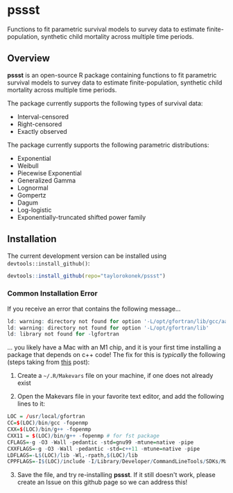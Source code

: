 # pssst

Functions to fit parametric survival models to survey data to estimate finite-population, synthetic child mortality across multiple time periods.

## Overview

**pssst** is an open-source R package containing functions to fit parametric survival models to survey data to estimate finite-population, synthetic child mortality across multiple time periods. 

The package currently supports the following types of survival data:

* Interval-censored
* Right-censored
* Exactly observed

The package currently supports the following parametric distributions:

* Exponential
* Weibull
* Piecewise Exponential
* Generalized Gamma
* Lognormal
* Gompertz
* Dagum
* Log-logistic
* Exponentially-truncated shifted power family

## Installation

The current development version can be installed using `devtools::install_github()`:

```R
devtools::install_github(repo="taylorokonek/pssst")
```

### Common Installation Error

If you receive an error that contains the following message...

```R
ld: warning: directory not found for option '-L/opt/gfortran/lib/gcc/aarch64-apple-darwin20.0/12.2.0'
ld: warning: directory not found for option '-L/opt/gfortran/lib'
ld: library not found for -lgfortran
```

... you likely have a Mac with an M1 chip, and it is your first time installing a package that depends on c++ code! The fix for this is *typically* the following (steps taking from <a href="https://github.com/Rdatatable/data.table/wiki/Installation" >this</a> post):


1. Create a `~/.R/Makevars` file on your machine, if one does not already exist

2. Open the Makevars file in your favorite text editor, and add the following lines to it:

```R
LOC = /usr/local/gfortran
CC=$(LOC)/bin/gcc -fopenmp
CXX=$(LOC)/bin/g++ -fopenmp
CXX11 = $(LOC)/bin/g++ -fopenmp # for fst package
CFLAGS=-g -O3 -Wall -pedantic -std=gnu99 -mtune=native -pipe
CXXFLAGS=-g -O3 -Wall -pedantic -std=c++11 -mtune=native -pipe
LDFLAGS=-L$(LOC)/lib -Wl,-rpath,$(LOC)/lib
CPPFLAGS=-I$(LOC)/include -I/Library/Developer/CommandLineTools/SDKs/MacOSX.sdk/usr/include
```

3. Save the file, and try re-installing **pssst**. If it still doesn't work, please create an Issue on this github page so we can address this!






